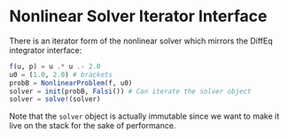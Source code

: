 # Nonlinear Solver Iterator Interface

There is an iterator form of the nonlinear solver which mirrors the DiffEq integrator interface:

```julia
f(u, p) = u .* u .- 2.0
u0 = (1.0, 2.0) # brackets
probB = NonlinearProblem(f, u0)
solver = init(probB, Falsi()) # Can iterate the solver object
solver = solve!(solver)
```

Note that the `solver` object is actually immutable since we want to make it
live on the stack for the sake of performance.
